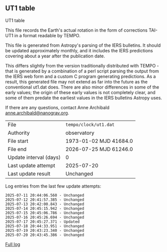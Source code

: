 
## UT1 table

UT1 table

This file records the Earth's actual rotation in the form of
corrections TAI-UT1 in a format readable by TEMPO.

This file is generated from Astropy's parsing of the IERS
bulletins. It should be updated approximately monthly, and it
includes the IERS predictions covering about a year after the
publication date.

This differs slightly from the version traditionally distributed
with TEMPO - that is generated by a combination of a perl script
parsing the output from the IERS web form and a custom C program
generating predictions. As a result, this generated file may not
extend as far into the future as the conventional ut1.dat does.
There are also minor differences in some of the early values; the
origin of these early values is not completely clear, and some of
them predate the earliest values in the IERS bulletins Astropy uses.

If there are any questions, contact Anne Archibald
<anne.archibald@nanograv.org>.

|     |     |
|:--- |:--- |
| File | `tempo/clock/ut1.dat` |
| Authority | observatory |
| File start | 1973-01-02 MJD 41684.0 |
| File end | 2026-07-25 MJD 61246.0 |
| Update interval (days) | 0 |
| Last update attempt | 2025-07-20 |
| Last update result | Unchanged |

Log entries from the last few update attempts:
```
2025-07-11 20:44:06.560 - Unchanged
2025-07-12 20:41:57.385 - Unchanged
2025-07-13 20:42:00.843 - Unchanged
2025-07-14 20:45:15.942 - Unchanged
2025-07-15 20:45:06.786 - Unchanged
2025-07-16 20:45:26.694 - Unchanged
2025-07-17 20:45:27.371 - Updated
2025-07-18 20:44:33.951 - Unchanged
2025-07-19 20:43:23.340 - Unchanged
2025-07-20 20:43:45.386 - Unchanged
```
[Full log](https://raw.githubusercontent.com/ipta/pulsar-clock-corrections/main/log/tempo/clock/ut1.dat.log)
